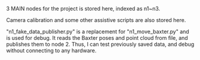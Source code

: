 
3 MAIN nodes for the project is stored here, indexed as n1~n3.

Camera calibration and some other assistive scripts are also stored here.

"n1_fake_data_publisher.py" is a replacement for "n1_move_baxter.py" and is used for debug. It reads the Baxter poses and point cloud from file, and publishes them to node 2. Thus, I can test previously saved data, and debug without connecting to any hardware.